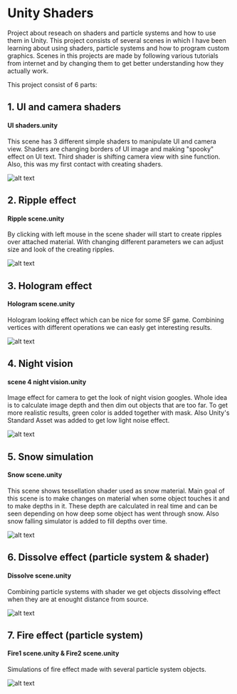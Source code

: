 # Unity Shaders

Project about reseach on shaders and particle systems and how to use them in Unity. This project consists of several scenes in which I have been learning about using shaders, particle systems and how to program custom graphics. Scenes in this projects are made by following various tutorials from internet and by changing them to get better understanding how they actually work.   
  
This project consist of 6 parts:  
## 1. UI and camera shaders  
#### UI shaders.unity  

This scene has 3 different simple shaders to manipulate UI and camera view. Shaders are changing borders of UI image and making "spooky" effect on UI text. Third shader is shifting camera view with sine function.  
Also, this was my first contact with creating shaders.  

![alt text](https://github.com/igradeca/Unity-Shaders/blob/master/shaders1.jpg)
  
## 2. Ripple effect
#### Ripple scene.unity  

By clicking with left mouse in the scene shader will start to create ripples over attached material. With changing different parameters we can adjust size and look of the creating ripples. 

![alt text](https://github.com/igradeca/Unity-Shaders/blob/master/shaders2.jpg)
  
## 3. Hologram effect
#### Hologram scene.unity  

Hologram looking effect which can be nice for some SF game. Combining vertices with different operations we can easly get interesting results.

![alt text](https://github.com/igradeca/Unity-Shaders/blob/master/hologram%20shader.jpg)
  
## 4. Night vision
#### scene 4 night vision.unity  

Image effect for camera to get the look of night vision googles. Whole idea is to calculate image depth and then dim out objects that are too far. To get more realistic results, green color is added together with mask. Also Unity's Standard Asset was added to get low light noise effect.

![alt text](https://github.com/igradeca/Unity-Shaders/blob/master/shader%20night%20vision.jpg)
  
## 5. Snow simulation
#### Snow scene.unity  

This scene shows tessellation shader used as snow material. Main goal of this scene is to make changes on material when some object touches it and to make depths in it. These depth are calculated in real time and can be seen depending on how deep some object has went through snow. Also snow falling simulator is added to fill depths over time.

![alt text](https://github.com/igradeca/Unity-Shaders/blob/master/snow%20shader.jpg)
  
## 6. Dissolve effect (particle system & shader)
#### Dissolve scene.unity  

Combining particle systems with shader we get objects dissolving effect when they are at enought distance from source.

![alt text](https://github.com/igradeca/Unity-Shaders/blob/master/dissolve.jpg)
 
## 7. Fire effect (particle system)
#### Fire1 scene.unity & Fire2 scene.unity

Simulations of fire effect made with several particle system objects.

![alt text](https://github.com/igradeca/Unity-Shaders/blob/master/fire%20particles.jpg)
